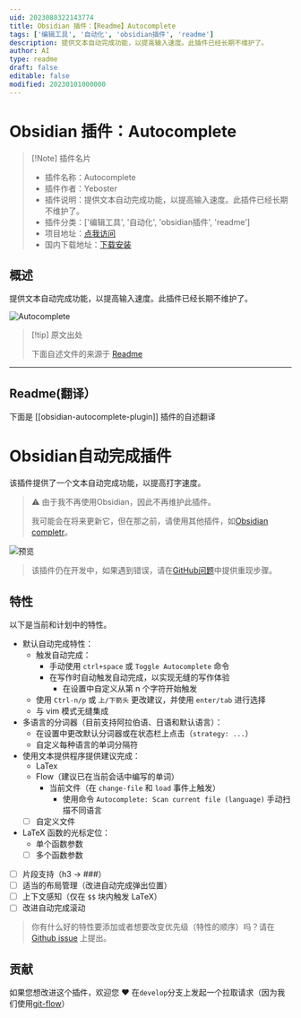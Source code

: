 ```yaml
---
uid: 2023080322143774
title: Obsidian 插件：【Readme】Autocomplete
tags: ['编辑工具', '自动化', 'obsidian插件', 'readme']
description: 提供文本自动完成功能，以提高输入速度。此插件已经长期不维护了。
author: AI
type: readme
draft: false
editable: false
modified: 20230101000000
---
```


# Obsidian 插件：Autocomplete

> [!Note] 插件名片
> - 插件名称：Autocomplete
> - 插件作者：Yeboster
> - 插件说明：提供文本自动完成功能，以提高输入速度。此插件已经长期不维护了。
> - 插件分类：['编辑工具', '自动化', 'obsidian插件', 'readme']
> - 项目地址：[点我访问](https://github.com/Yeboster/autocomplete-obsidian)
> - 国内下载地址：[下载安装](https://pkmer.cn/products/plugin/pluginMarket/?obsidian-autocomplete-plugin)

## 概述

提供文本自动完成功能，以提高输入速度。此插件已经长期不维护了。

![Autocomplete](https://cdn.pkmer.cn/covers/obsidian-autocomplete-plugin.gif!pkmer)

> [!tip] 原文出处
> 
>下面自述文件的来源于 [Readme](https://ghproxy.net/https://raw.githubusercontent.com/Yeboster/autocomplete-obsidian/master/README.md)
> 

---

## Readme(翻译）

下面是 [[obsidian-autocomplete-plugin]] 插件的自述翻译


# Obsidian自动完成插件

该插件提供了一个文本自动完成功能，以提高打字速度。

> ⚠️ 由于我不再使用Obsidian，因此不再维护此插件。
> 
> 我可能会在将来更新它，但在那之前，请使用其他插件，如[Obsidian completr](https://github.com/tth05/obsidian-completr)。

![预览](https://media.giphy.com/media/CFbhjfTLDPnUm45vje/giphy.gif)

> 该插件仍在开发中，如果遇到错误，请在[GitHub问题](https://github.com/Yeboster/autocomplete-obsidian/issues/new/choose)中提供重现步骤。

## 特性

以下是当前和计划中的特性。

- 默认自动完成特性：
  - 触发自动完成：
    - 手动使用 `ctrl+space` 或 `Toggle Autocomplete` 命令
    - 在写作时自动触发自动完成，以实现无缝的写作体验
      - 在设置中自定义从第 n 个字符开始触发
  - 使用 `Ctrl-n/p` 或 `上/下箭头` 更改建议，并使用 `enter/tab` 进行选择
  - 与 vim 模式无缝集成
- 多语言的分词器（目前支持阿拉伯语、日语和默认语言）：
  - 在设置中更改默认分词器或在状态栏上点击（`strategy: ...`）
  - 自定义每种语言的单词分隔符
- 使用文本提供程序提供建议完成：
  - LaTex
  - Flow（建议已在当前会话中编写的单词）
    - 当前文件（在 `change-file` 和 `load` 事件上触发）
      - 使用命令 `Autocomplete: Scan current file (language)` 手动扫描不同语言
  - [ ] 自定义文件
- LaTeX 函数的光标定位：
  - 单个函数参数
  - [ ] 多个函数参数
- [ ] 片段支持（h3 -> ###）
- [ ] 适当的布局管理（改进自动完成弹出位置）
- [ ] 上下文感知（仅在 `$$` 块内触发 LaTeX）
- [ ] 改进自动完成滚动

> 你有什么好的特性要添加或者想要改变优先级（特性的顺序）吗？请在 [Github issue](https://github.com/Yeboster/autocomplete-obsidian/issues/new/choose) 上提出。

## 贡献

如果您想改进这个插件，欢迎您 ❤️
在`develop`分支上发起一个拉取请求（因为我们使用[git-flow](https://github.com/nvie/gitflow)）



